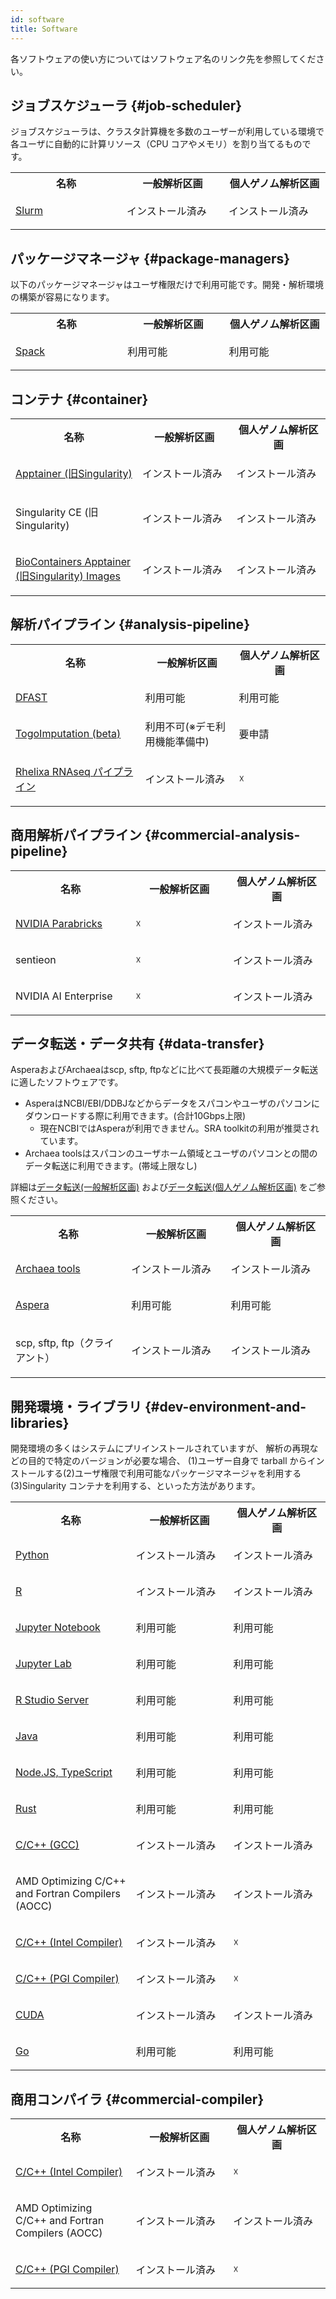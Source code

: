 ```yaml
---
id: software
title: Software
---
```


各ソフトウェアの使い方についてはソフトウェア名のリンク先を参照してください。

## ジョブスケジューラ {#job-scheduler}

ジョブスケジューラは、クラスタ計算機を多数のユーザーが利用している環境で各ユーザに自動的に計算リソース（CPU コアやメモリ）を割り当てるものです。 

<table>

<tr>
<th width="300">名称</th>
<th width="300">一般解析区画</th>
<th width="300">個人ゲノム解析区画</th>
</tr>


<tr>
<td width="300">

[Slurm](/guides/software/JobScheduler/Slurm)

</td>
<td width="300">インストール済み</td>
<td width="300">インストール済み</td>
</tr>
</table>


## パッケージマネージャ {#package-managers}

以下のパッケージマネージャはユーザ権限だけで利用可能です。開発・解析環境の構築が容易になります。

<table>


<tr>
<th width="300">名称</th>
<th width="300">一般解析区画</th>
<th width="300">個人ゲノム解析区画</th>
</tr>

<tr>
<td width="300">

[Spack](/guides/software/Container/spack/install_spack)
</td>
<td width="300">利用可能</td>
<td width="300">利用可能</td>
</tr>



</table>



## コンテナ {#container}

<table>

<tr>
<th width="300">名称</th>
<th width="300">一般解析区画</th>
<th width="300">個人ゲノム解析区画</th>
</tr>

<tr>
<td width="300">

[Apptainer (旧Singularity)](/guides/software/Container/Apptainer)
</td>
<td width="300">インストール済み</td>
<td width="300">インストール済み</td>
</tr>


<tr>
<td width="300">

Singularity CE (旧Singularity)
</td>
<td width="300">インストール済み</td>
<td width="300">インストール済み</td>
</tr>


<tr>
<td width="300">

[BioContainers Apptainer (旧Singularity) Images](/guides/software/Container/BioContainers)
</td>
<td width="300">インストール済み</td>
<td width="300">インストール済み</td>
</tr>


</table>


## 解析パイプライン {#analysis-pipeline}

<table>

<tr>
<th width="300">名称</th>
<th width="300">一般解析区画</th>
<th width="300">個人ゲノム解析区画</th>
</tr>

<tr>
<td width="300">

[DFAST](/advanced_guides/topics/advanced_guide_2020-2022/#dfast)

</td>
<td width="300">利用可能</td>
<td width="300">利用可能</td>
</tr>


<tr>
<td width="300">

[TogoImputation (beta)](/advanced_guides/TogoImputation/imputation_server)

</td>
<td width="300">利用不可(※デモ利用機能準備中)</td>
<td width="300">要申請</td>
</tr>

<tr>
<td width="300">

[Rhelixa RNAseq パイプライン](/advanced_guides/Rhelixa_RNAseq/Rhelixa_RNAseq)
</td>
<td width="300">インストール済み</td>
<td width="300">☓</td>

</tr>


</table>

## 商用解析パイプライン {#commercial-analysis-pipeline}

<table>

<tr>
<th width="300">名称</th>
<th width="300">一般解析区画</th>
<th width="300">個人ゲノム解析区画</th>
</tr>

<tr>
<td width="300">

[NVIDIA Parabricks](/advanced_guides/parabricks)
</td>
<td width="300">☓</td>
<td width="300">インストール済み</td>
</tr>


<tr>
<td width="300">

sentieon

</td>
<td width="300">☓</td>
<td width="300">インストール済み</td>

</tr>


<tr>
<td width="300">

NVIDIA AI Enterprise

</td>
<td width="300">☓</td>
<td width="300">インストール済み</td>

</tr>


</table>



## データ転送・データ共有 {#data-transfer}

AsperaおよびArchaeaはscp, sftp, ftpなどに比べて長距離の大規模データ転送に適したソフトウェアです。
- AsperaはNCBI/EBI/DDBJなどからデータをスパコンやユーザのパソコンにダウンロードする際に利用できます。(合計10Gbps上限)  
	- 現在NCBIではAsperaが利用できません。SRA toolkitの利用が推奨されています。
- Archaea toolsはスパコンのユーザホーム領域とユーザのパソコンとの間のデータ転送に利用できます。(帯域上限なし)

詳細は[データ転送(一般解析区画)](/guides/using_general_analysis_division/ga_data_transfer/)
および[データ転送(個人ゲノム解析区画)](/guides/using_personal_genome_division/pg_data_transfer/)
をご参照ください。

<table>

<tr>
<th width="300">名称</th>
<th width="300">一般解析区画</th>
<th width="300">個人ゲノム解析区画</th>

</tr>


<tr>
<td width="300">

[Archaea tools](/guides/software/CopyTool/Archaea_tools)
</td>
<td width="300">インストール済み</td>
<td width="300">インストール済み</td>

</tr>


<tr>
<td width="300">

[Aspera](/guides/software/CopyTool/aspera_client)

</td>
<td width="300">利用可能</td>
<td width="300">利用可能</td>

</tr>


<tr>
<td width="300">

scp, sftp, ftp（クライアント）

</td>
<td width="300">インストール済み</td>
<td width="300">インストール済み</td>
</tr>



</table>




## 開発環境・ライブラリ {#dev-environment-and-libraries}

開発環境の多くはシステムにプリインストールされていますが、
解析の再現などの目的で特定のバージョンが必要な場合、
(1)ユーザー自身で tarball からインストールする(2)ユーザ権限で利用可能なパッケージマネージャを利用する(3)Singularity コンテナを利用する、といった方法があります。


<table>

<tr>
<th width="300">名称</th>
<th width="300">一般解析区画</th>
<th width="300">個人ゲノム解析区画</th>
</tr>

<tr>
<td width="300">

[Python](/guides/software/DevelopmentEnvironment/python)

</td>
<td width="300">インストール済み</td>
<td width="300">インストール済み</td>

</tr>
<tr>
<td width="300">

[R](/guides/software/DevelopmentEnvironment/R)

</td>
<td width="300">インストール済み</td>
<td width="300">インストール済み</td>
</tr>
<tr>
<td width="300">

[Jupyter Notebook](/guides/software/DevelopmentEnvironment/jupyter_notebook)

</td>
<td width="300">利用可能</td>
<td width="300">利用可能</td>

</tr>
<tr>
<td width="300">

[Jupyter Lab](/guides/software/DevelopmentEnvironment/jupyter_lab)

</td>
<td width="300">利用可能</td>
<td width="300">利用可能</td>

</tr>
<tr>
<td width="300">

[R Studio Server](/guides/software/DevelopmentEnvironment/R/r_studio_server)

</td>
<td width="300">利用可能</td>
<td width="300">利用可能</td>

</tr>

<tr>
<td width="300">

[Java](/guides/software/DevelopmentEnvironment/java)

</td>

<td width="300">利用可能</td>
<td width="300">利用可能</td>

</tr>
<tr>
<td width="300">

[Node.JS, TypeScript](/guides/software/DevelopmentEnvironment/TypeScript)
</td>
<td width="300">利用可能</td>
<td width="300">利用可能</td>

</tr>
<tr>
<td width="300">

[Rust](/guides/software/DevelopmentEnvironment/Rust)

</td>
<td width="300">利用可能</td>
<td width="300">利用可能</td>

</tr>
<tr>
<td width="300">

[C/C++ (GCC)](/guides/software/DevelopmentEnvironment/gcc)

</td>
<td width="300">インストール済み</td>
<td width="300">インストール済み</td>

</tr>

<tr>
<td width="300">

AMD Optimizing C/C++ and Fortran Compilers (AOCC)

</td>
<td width="300">インストール済み</td>
<td width="300">インストール済み</td>

</tr>


<tr>
<td width="300">

[C/C++ (Intel Compiler)](/guides/software/DevelopmentEnvironment/intel_compiler)

</td>
<td width="300">インストール済み</td>
<td width="300">☓</td>

</tr>

<tr>
<td width="300">

[C/C++ (PGI Compiler)](/guides/software/DevelopmentEnvironment/pgi_compiler)

</td>
<td width="300">インストール済み</td>
<td width="300">☓</td>

</tr>
<tr>


<td width="300">

[CUDA](/guides/software/DevelopmentEnvironment/CUDA)
</td>
<td width="300">インストール済み</td>
<td width="300">インストール済み</td>
</tr>
<tr>
<td width="300">

[Go](/guides/software/DevelopmentEnvironment/go)
</td>
<td width="300">利用可能</td>
<td width="300">利用可能</td>

</tr>

</table>


## 商用コンパイラ {#commercial-compiler}


<table>

<tr>
<th width="300">名称</th>
<th width="300">一般解析区画</th>
<th width="300">個人ゲノム解析区画</th>
</tr>

<tr>
<td width="300">

[C/C++ (Intel Compiler)](/guides/software/DevelopmentEnvironment/intel_compiler)

</td>
<td width="300">インストール済み</td>
<td width="300">☓</td>

</tr>

<tr>
<td width="300">

AMD Optimizing C/C++ and Fortran Compilers (AOCC)

</td>
<td width="300">インストール済み</td>
<td width="300">インストール済み</td>

</tr>

<tr>
<td width="300">

[C/C++ (PGI Compiler)](/guides/software/DevelopmentEnvironment/pgi_compiler)

</td>
<td width="300">インストール済み</td>
<td width="300">☓</td>

</tr>

</table>

